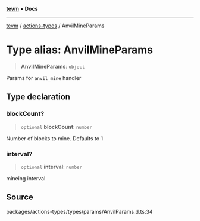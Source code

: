 [**tevm**](../../README.md) • **Docs**

***

[tevm](../../modules.md) / [actions-types](../README.md) / AnvilMineParams

# Type alias: AnvilMineParams

> **AnvilMineParams**: `object`

Params for `anvil_mine` handler

## Type declaration

### blockCount?

> `optional` **blockCount**: `number`

Number of blocks to mine. Defaults to 1

### interval?

> `optional` **interval**: `number`

mineing interval

## Source

packages/actions-types/types/params/AnvilParams.d.ts:34

